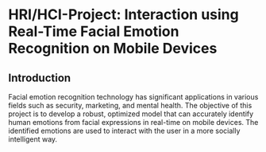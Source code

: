 # HRI/HCI-Project: Interaction using Real-Time Facial Emotion Recognition on Mobile Devices 

## Introduction
Facial emotion recognition technology has significant applications in various fields such as security, marketing, and mental health. The objective of this project is to develop a robust, optimized model that can accurately identify human emotions from facial expressions in real-time on mobile devices.
The identified emotions are used to interact with the user in a more socially intelligent way.